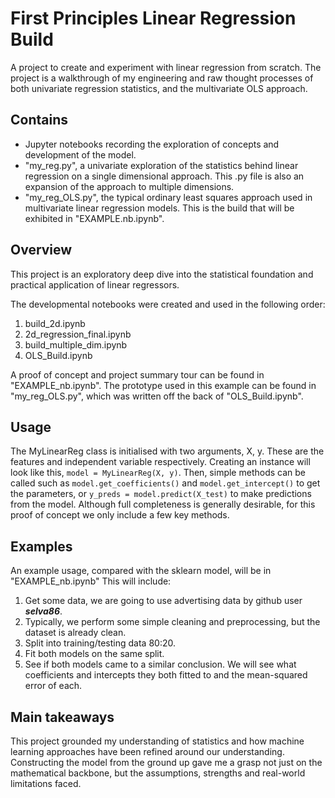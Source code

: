 # First Principles Linear Regression Build

A project to create and experiment with linear regression from scratch. The project is a walkthrough of my engineering and raw thought processes of both univariate regression statistics, and the multivariate OLS approach.

## Contains

- Jupyter notebooks recording the exploration of concepts and development of the model.
- "my_reg.py", a univariate exploration of the statistics behind linear regression on a single dimensional approach. This .py file is also an expansion of the approach to multiple dimensions.
- "my_reg_OLS.py", the typical ordinary least squares approach used in multivariate linear regression models. This is the build that will be exhibited in "EXAMPLE.nb.ipynb".

## Overview

This project is an exploratory deep dive into the statistical foundation and practical application of linear regressors. 

The developmental notebooks were created and used in the following order:

1. build_2d.ipynb
2. 2d_regression_final.ipynb
3. build_multiple_dim.ipynb
4. OLS_Build.ipynb

A proof of concept and project summary tour can be found in "EXAMPLE_nb.ipynb". The prototype used in this example can be found in "my_reg_OLS.py", which was written off the back of "OLS_Build.ipynb".

## Usage

The MyLinearReg class is initialised with two arguments, X, y. These are the features and independent variable respectively. Creating an instance will look like this, `model = MyLinearReg(X, y)`. Then, simple methods can be called such as `model.get_coefficients()` and `model.get_intercept()` to get the parameters, or `y_preds = model.predict(X_test)` to make predictions from the model. Although full completeness is generally desirable, for this proof of concept we only include a few key methods.

## Examples

An example usage, compared with the sklearn model, will be in "EXAMPLE_nb.ipynb" This will include:

1. Get some data, we are going to use advertising data by github user ***selva86***.
2. Typically, we perform some simple cleaning and preprocessing, but the dataset is already clean.
3. Split into training/testing data 80:20.
4. Fit both models on the same split.
5. See if both models came to a similar conclusion. We will see what coefficients and intercepts they both fitted to and the mean-squared error of each.

## Main takeaways

This project grounded my understanding of statistics and how machine learning approaches have been refined around our understanding. Constructing the model from the ground up gave me a grasp not just on the mathematical backbone, but the assumptions, strengths and real-world limitations faced.